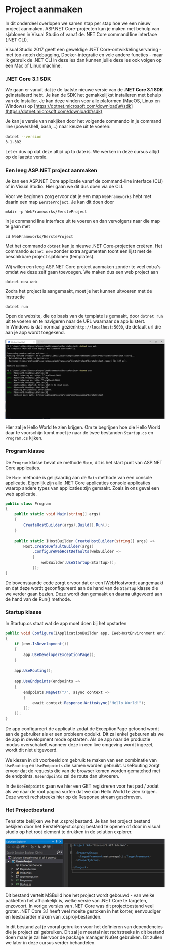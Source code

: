 # Project aanmaken

In dit onderdeel overlopen we samen stap per stap hoe we een nieuw project aanmaken. ASP.NET Core-projecten kan je maken met behulp van sjablonen in Visual Studio of vanaf de. NET Core command line interface \(.NET CLI\).   
  
Visual Studio 2017 geeft een geweldige .NET Core-ontwikkelingservaring - met top-notch debugging, Docker-integratie en vele andere functies - maar ik gebruik de .NET CLI in deze les dan kunnen jullie deze les ook volgen op een Mac of Linux machine.

### .NET Core 3.1 SDK

We gaan er vanuit dat je de laatste nieuwe versie van de **.NET Core 3.1 SDK** geïnstalleerd hebt.  Je kan de SDK het gemakkelijkst installeren met behulp van de Installer. Je kan deze vinden voor alle plaformen \(MacOS, Linux en Windows\) op [https://dotnet.microsoft.com/download\#/sdk](https://dotnet.microsoft.com/download#/sdk)

Je kan je versie van nakijken door het volgende commando in je command line \(powershell, bash,...\) naar keuze uit te voeren:

```bash
dotnet --version
3.1.302
```

Let er dus op dat deze altijd up to date is. We werken in deze cursus altijd op de laatste versie. 

### Een leeg ASP.NET project aanmaken

Je kan een ASP.NET Core applicatie vanaf de command-line interface \(CLI\) of in Visual Studio. Hier gaan we dit dus doen via de CLI. 

Voor we beginnen zorg ervoor dat je een map `WebFrameworks` hebt met daarin een map `EersteProject`. Je kan dit doen door

```text
mkdir -p WebFrameworks/EersteProject
```

in je command line interface uit te voeren en dan vervolgens naar die map te gaan met

```text
cd WebFrameworks/EersteProject
```

Met het commando `dotnet` kan je nieuwe .NET Core-projecten creëren. Het commando `dotnet new` zonder extra argumenten toont een lijst met de beschikbare project sjablonen \(templates\). 

Wij willen een leeg ASP.NET Core project aanmaken zonder te veel extra's omdat we deze zelf gaan toevoegen. We maken dus een web project aan 

```text
dotnet new web
```

Zodra het project is aangemaakt, moet je het kunnen uitvoeren met de instructie 

```text
dotnet run
```

Open de website, die op basis van de template is gemaakt, door `dotnet run` uit te voeren en te navigeren naar de URL waarnaar de app luistert.   
In Windows is dat normaal gezien`http://localhost:5000`, de default url die aan je app wordt toegekend.

![Het project is aangemaakt en opgestart aan de hand van dotnet run](../.gitbook/assets/image%20%282%29.png)

Hier zal je Hello World te zien krijgen. Om te begrijpen hoe die Hello World daar te voorschijn komt moet je naar de twee bestanden `Startup.cs` en `Program.cs` kijken. 

### Program klasse

De `Program` klasse bevat de methode  `Main`, dit is het start punt van ASP.NET Core applicaties.

De `Main` methode is gelijkaardig aan de `Main` methode van een console applicatie. Eigenlijk zijn alle .NET Core applicaties console applicaties waarop andere types van applicaties zijn gemaakt. Zoals in ons geval een web applicatie.

```csharp
public class Program
{
    public static void Main(string[] args)
    {
        CreateHostBuilder(args).Build().Run();
    }

    public static IHostBuilder CreateHostBuilder(string[] args) =>
        Host.CreateDefaultBuilder(args)
            .ConfigureWebHostDefaults(webBuilder =>
            {
                webBuilder.UseStartup<Startup>();
            });
}
```

De bovenstaande code zorgt ervoor dat er een IWebHostwordt aangemaakt en dat deze wordt geconfigureerd aan de hand van de `Startup` klasse die we verder gaan bezien. Deze wordt dan gemaakt en daarna uitgevoerd aan de hand van de Run\(\) methode.

### Startup klasse

In Startup.cs staat wat de app moet doen bij het opstarten

```csharp
public void Configure(IApplicationBuilder app, IWebHostEnvironment env)
{
    if (env.IsDevelopment())
    {
        app.UseDeveloperExceptionPage();
    }
    
    app.UseRouting();
    
    app.UseEndpoints(endpoints =>
    {
        endpoints.MapGet("/", async context =>
        {
            await context.Response.WriteAsync("Hello World!");
        });
    });
}
```

De app configureert de applicatie zodat de ExceptionPage getoond wordt aan de gebruiker als er een probleem opduikt. Dit zal enkel gebeuren als we de app in development mode opstarten. Als de app naar de productie modus overschakelt wanneer deze in een live omgeving wordt ingezet, wordt dit niet uitgevoerd. 

We kiezen in dit voorbeeld om gebruik te maken van een combinatie van `UseRouting` en `UseEndpoints` die samen worden gebruikt. UseRouting zorgt ervoor dat de requests die van de browser komen worden gematched met de endpoints. `UseEndpoints` zal de route dan uitvoeren. 

In de `UseEndpoints` gaan we hier een GET registreren voor het pad / zodat als we naar de root pagina surfen dat we dan Hello World te zien krijgen. Deze wordt rechstreeks hier op de Response stream geschreven.

### Het Projectbestand

Tenslotte bekijken we het .csproj bestand. Je kan het project bestand bekijken door het EersteProject.csproj bestand te openen of door in visual studio op het root element te drukken in de solution explorer. 

![Je kan het csproj bestand bekijken door op EersteProject te drukken.](../.gitbook/assets/image%20%283%29.png)

Dit bestand vertelt MSBuild hoe het project wordt gebouwd - van welke pakketten het afhankelijk is, welke versie van .NET Core te targeten, enzovoort. In vorige versies van .NET Core was dit projectbestand veel groter. .NET Core 3.1 heeft veel moeite gestoken in het korter, eenvoudiger en leesbaarder maken van .csproj-bestanden.

In dit bestand zal je vooral gebruiken voor het definieren van dependencies die je project zal gebruiken. Dit zal je meestal niet rechstreeks in dit bestand doen maar je zal hiervoor de package manager NuGet gebruiken. Dit zullen we later in deze cursus verder behandelen. 



